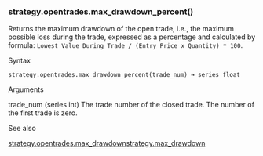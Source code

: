 ### strategy.opentrades.max\_drawdown\_percent()

Returns the maximum drawdown of the open trade, i.e., the maximum possible loss during the trade, expressed as a percentage and calculated by formula: `Lowest Value During Trade / (Entry Price x Quantity) * 100`.

Syntax

```
strategy.opentrades.max_drawdown_percent(trade_num) → series float
```

Arguments

trade\_num (series int) The trade number of the closed trade. The number of the first trade is zero.

See also

[strategy.opentrades.max\_drawdown](#fun_strategy.opentrades.max_drawdown)[strategy.max\_drawdown](#var_strategy.max_drawdown)
